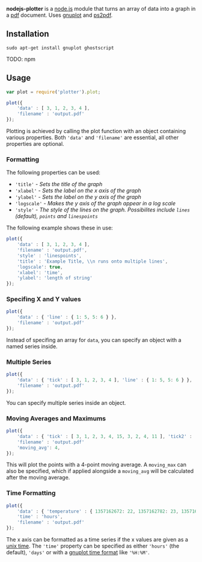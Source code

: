 **nodejs-plotter** is a [node.js](http://nodejs.org/) module that turns an array of data into a graph in a [pdf](http://www.adobe.com/products/acrobat/adobepdf.html) document. Uses [gnuplot](http://www.gnuplot.info/) and [ps2pdf](http://pages.cs.wisc.edu/~ghost/doc/AFPL/6.50/Ps2pdf.htm).

## Installation ##

```
sudo apt-get install gnuplot ghostscript
```

TODO: npm

## Usage ##

```javascript
var plot = require('plotter').plot;

plot({
	'data' : [ 3, 1, 2, 3, 4 ],
	'filename' : 'output.pdf'
});
```

Plotting is achieved by calling the plot function with an object containing various properties. Both `'data'` and `'filename'` are essential, all other properties are optional.

### Formatting ###

The following properties can be used:
* `'title'` - _Sets the title of the graph_
* `'xlabel'` - _Sets the label on the x axis of the graph_
* `'ylabel'` - _Sets the label on the y axis of the graph_
* `'logscale'` - _Makes the y axis of the graph appear in a log scale_
* `'style'` - _The style of the lines on the graph. Possibilites include `lines` (default), `points` and `linespoints`_

The following example shows these in use:

```javascript
plot({	
	'data' : [ 3, 1, 2, 3, 4 ],
	'filename' : 'output.pdf',
	'style'	: 'linespoints',
	'title' : 'Example Title, \\n runs onto multiple lines',
	'logscale': true,
	'xlabel': 'time',
	'ylabel': 'length of string'
});
```

### Specifing X and Y values ###

```javascript
plot({
	'data' : { 'line' : { 1: 5, 5: 6 } },
	'filename' : 'output.pdf'
});
```

Instead of specifing an array for `data`, you can specify an object with a named series inside.

### Multiple Series ###

```javascript
plot({
	'data' : { 'tick' : [ 3, 1, 2, 3, 4 ], 'line' : { 1: 5, 5: 6 } },
	'filename' : 'output.pdf'
});
```

You can specify multiple series inside an object.

### Moving Averages and Maximums ###

```javascript
plot({
	'data' : { 'tick' : [ 3, 1, 2, 3, 4, 15, 3, 2, 4, 11 ], 'tick2' : [ 3, 10, 2, 30, 4, 15, 3, 20, 4, 11 ] },
	'filename' : 'output.pdf'
	'moving_avg': 4,
});
```

This will plot the points with a 4-point moving average. A `moving_max` can also be specified, which if applied alongside a `moving_avg` will be calculated after the moving average.

### Time Formatting ###

```javascript
plot({
	'data' : { 'temperature' : { 1357162672: 22, 1357162782: 23, 1357162892: 24 } },
	'time' : 'hours',
	'filename' : 'output.pdf'
});
```

The x axis can be formatted as a time series if the x values are given as a [unix time](http://en.wikipedia.org/wiki/Unix_time). The `'time'` property can be specified as either `'hours'` (the default), `'days'` or with a [gnuplot time format](http://gnuplot.sourceforge.net/docs_4.2/node274.html) like `'%H:%M'`.


